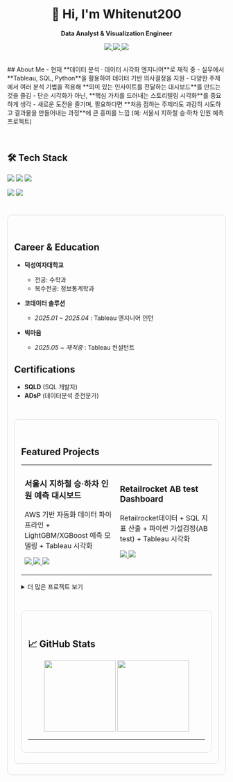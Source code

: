 <div align="center">

# 👋 Hi, I'm **Whitenut200**  
**Data Analyst & Visualization Engineer**
<br> <!-- 한 줄 공백 -->
<p align="center">
  <a href="https://whitenut200.github.io/">
    <img src="https://img.shields.io/badge/GitHub_Blog-181717?logo=github&logoColor=white" />
  </a>
  <a href="https://public.tableau.com/app/profile/yu.siyeon/vizzes">
    <img src="https://img.shields.io/badge/Tableau-Public-E97627?logo=tableau&logoColor=white" />
  </a>
  <a href="mailto:dtbldus34@gmail.com">
    <img src="https://img.shields.io/badge/Email-Contact-red?logo=gmail&logoColor=white" />
  </a>
</p>
</div>
<br> <!-- 한 줄 공백 -->
## About Me
- 현재 **데이터 분석 · 데이터 시각화 엔지니어**로 재직 중  
- 실무에서 **Tableau, SQL, Python**을 활용하여 데이터 기반 의사결정을 지원  
- 다양한 주제에서 여러 분석 기법을 적용해 **의미 있는 인사이트를 전달하는 대시보드**를 만드는 것을 즐김  
- 단순 시각화가 아닌, **핵심 가치를 드러내는 스토리텔링 시각화**를 중요하게 생각  
- 새로운 도전을 즐기며, 필요하다면 **처음 접하는 주제라도 과감히 시도하고 결과물을 만들어내는 과정**에 큰 흥미를 느낌  
  (예: 서울시 지하철 승·하차 인원 예측 프로젝트)
  
<br> <!-- 한 줄 공백 -->
## 🛠️ Tech Stack
<p>
  <img src="https://img.shields.io/badge/Python-3776AB?logo=python&logoColor=white" />
  <img src="https://img.shields.io/badge/SQL-4479A1?logo=postgresql&logoColor=white" />
  <img src="https://img.shields.io/badge/Tableau-E97627?logo=tableau&logoColor=white" />
</p>
<p>
  <img src="https://img.shields.io/badge/AWS-FF9900?logo=amazonaws&logoColor=white" />
  <img src="https://img.shields.io/badge/Notion-000000?logo=notion&logoColor=white" />
</p>
<br> <!-- 한 줄 공백 -->
<div style="border:1px solid #ddd; border-radius:10px; padding:15px; margin:10px 0;">
<br> <!-- 한 줄 공백 -->

## Career & Education
- **덕성여자대학교**  
  - 전공: 수학과  
  - 복수전공: 정보통계학과  

- **코데이터 솔루션**  
  - *2025.01 ~ 2025.04* : Tableau 엔지니어 인턴  

- **빅마음**  
  - *2025.05 ~ 재직중* : Tableau 컨설턴트  

## Certifications
- **SQLD** (SQL 개발자)  
- **ADsP** (데이터분석 준전문가)
  
<br> <!-- 한 줄 공백 -->
<div style="border:1px solid #ddd; border-radius:10px; padding:15px; margin:10px 0;">
<br> <!-- 한 줄 공백 -->
  
## Featured Projects
<table cellspacing="20">
  <tr>
    <td width="50%">
      <h3>서울시 지하철 승·하차 인원 예측 대시보드</h3>
      <p>AWS 기반 자동화 데이터 파이프라인 + LightGBM/XGBoost 예측 모델링 + Tableau 시각화</p>
      <p>
        <a href="https://github.com/whitenut200/subway-dashboard">
          <img src="https://img.shields.io/badge/GitHub-Repo-181717?logo=github&logoColor=white" />
        </a>
        <a href="https://whitenut200.github.io/prodject/subway/%EC%A7%80%ED%95%98%EC%B2%A0-%EC%8A%B9%ED%95%98%EC%B0%A8%EC%88%98-%EB%8C%80%EC%8B%9C%EB%B3%B4%EB%93%9C%EC%84%A4%EA%B3%84/">
          <img src="https://img.shields.io/badge/Blog-Post-0A66C2?logo=githubpages&logoColor=white" />
        </a>
        <a href="https://public.tableau.com/views/_17548941338250/sheet0">
          <img src="https://img.shields.io/badge/Tableau-Dashboard-E97627?logo=tableau&logoColor=white" />
        </a>
      </p>
    </td>
    <td width="50%">
      <h3>Retailrocket AB test Dashboard</h3>
      <p>Retailrocket데이터 + SQL 지표 산출 + 파이썬 가설검정(AB test) + Tableau 시각화</p>
      <p>
        <a href="https://github.com/whitenut200/hr-dashboard">
          <img src="https://img.shields.io/badge/GitHub-Repo-181717?logo=github&logoColor=white" />
        </a>
        <a href="https://public.tableau.com/app/profile/whitenut200">
          <img src="https://img.shields.io/badge/Tableau-View-E97627?logo=tableau&logoColor=white" />
        </a>
      </p>
    </td>
  </tr>
</table>

<details>
  <summary>더 많은 프로젝트 보기</summary>

- 슈퍼스토어 매출 및 고객 대시보드  
- IMDB 영화 데이터 대시보드
- 여러 주제의 Makeovermonday 데이터 대시보드

</details>

<br> <!-- 한 줄 공백 -->
<div style="border:1px solid #ddd; border-radius:10px; padding:15px; margin:10px 0;">
<br> <!-- 한 줄 공백 -->
  
## 📈 GitHub Stats
<p align="center">
  <img src="https://github-readme-stats.vercel.app/api?username=whitenut200&show_icons=true&theme=tokyonight" height="165" />
  <img src="https://github-readme-stats.vercel.app/api/top-langs/?username=whitenut200&layout=compact&theme=tokyonight" height="165" />
</p>

---

